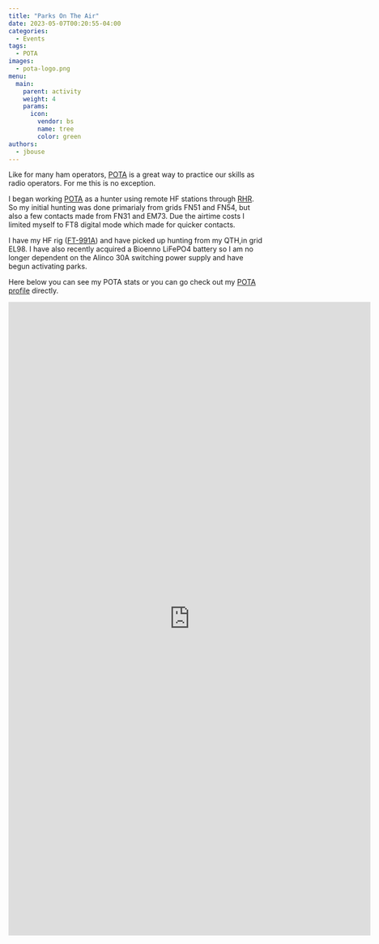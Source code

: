 ```yaml
---
title: "Parks On The Air"
date: 2023-05-07T00:20:55-04:00
categories:
  - Events
tags:
  - POTA
images:
  - pota-logo.png
menu:
  main:
    parent: activity
    weight: 4
    params:
      icon:
        vendor: bs
        name: tree
        color: green
authors:
  - jbouse
---
```


Like for many ham operators, [POTA] is a great way to practice our skills as radio operators.
For me this is no exception.

<!--more-->

I began working [POTA] as a hunter using remote HF stations through [RHR]. So my initial
hunting was done primarialy from grids FN51 and FN54, but also a few contacts made from FN31 and EM73. Due the airtime costs I limited myself to FT8 digital mode which made for quicker
contacts. 

I have my HF rig ([FT-991A]) and have picked up hunting from my QTH,in grid EL98. I have also recently acquired a Bioenno LiFePO4 battery so I am no longer dependent on the Alinco 30A switching power supply and have begun activating parks.

Here below you can see my POTA stats or you can go check out my [POTA profile](https://pota.app/#/profile/KQ4AFY) directly.

<iframe src="https://wd4dan.net/pota/?KQ4AFY" height="1250" width="715" frameborder="0" scrolling="no"></iframe>

[POTA]: https://pota.app/ "Parks On The Air"
[RHR]: https://www.remotehamradio.com/ "Remote Ham Radio"
[FT-991A]: https://www.yaesu.com/indexVS.cfm?cmd=DisplayProducts&ProdCatID=102&encProdID=490C4A71118AD0F4E825E89D821B73BB "Yaesu FT-991A"